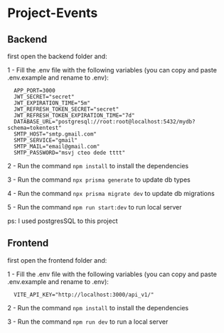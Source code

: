 # Project-Events

## Backend


first open the backend folder and:

1 - Fill the .env file with the following variables (you can copy and paste .env.example and rename to .env):
```dotenv
  APP_PORT=3000
  JWT_SECRET="secret"
  JWT_EXPIRATION_TIME="5m"
  JWT_REFRESH_TOKEN_SECRET="secret"
  JWT_REFRESH_TOKEN_EXPIRATION_TIME="7d"
  DATABASE_URL="postgresql://root:root@localhost:5432/mydb?schema=tokentest"
  SMTP_HOST="smtp.gmail.com"
  SMTP_SERVICE="gmail"
  SMTP_MAIL="email@gmail.com"
  SMTP_PASSWORD="msvj cteo dede tttt"
```
2 - Run the command ```npm install``` to install the dependencies

3 - Run the command ```npx prisma generate``` to update db types

4 - Run the command ```npx prisma migrate dev``` to update db migrations

5 - Run the command ```npm run start:dev``` to run local server

ps: I used postgresSQL to this project


## Frontend

first open the frontend folder and: 

1 - Fill the .env file with the following variables (you can copy and paste .env.example and rename to .env):
```dotenv
  VITE_API_KEY="http://localhost:3000/api_v1/"
```

2 - Run the command ```npm install``` to install the dependencies

3 - Run the command ```npm run dev``` to run a local server
